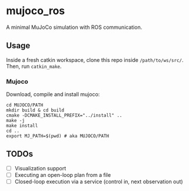 # mujoco_ros
A minimal MuJoCo simulation with ROS communication.

## Usage
Inside a fresh catkin workspace, clone this repo inside `/path/to/ws/src/`. Then, run `catkin_make`.

### Mujoco
Download, compile and install mujoco:
```
cd MUJOCO/PATH
mkdir build & cd build
cmake -DCMAKE_INSTALL_PREFIX="../install" ..
make -j
make install
cd ..
export MJ_PATH=$(pwd) # aka MUJOCO/PATH
```

## TODOs
- [ ] Visualization support
- [ ] Executing an open-loop plan from a file
- [ ] Closed-loop execution via a service (control in, next observation out) 
